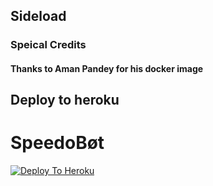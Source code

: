 ## Sideload

### Speical Credits
#### Thanks to Aman Pandey for his docker image

## Deploy to heroku 
# SpeedoBøt

[![Deploy To Heroku](https://www.herokucdn.com/deploy/button.svg)](https://heroku.com/deploy?template=https://github.com/aviskumar/speed-docker)
 
